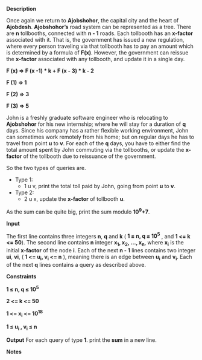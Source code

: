 **Description**

Once again we return to **Ajobshohor**, the capital city and the heart of **Ajobdesh**. **Ajobshohor’s** road system can be represented as a tree. There are **n** tollbooths, connected with **n - 1** roads. Each tollbooth has an **x-factor** associated with it. That is, the government has issued a new regulation, where every person traveling via that tollbooth has to pay an amount which is determined by a formula of  **F(x)**. However, the government can reissue the **x-factor** associated with any tollbooth, and  update it in a single day.

**F (x)  => F (x -1)  *  k + F (x - 3) * k  - 2**

**F (1)  => 1**

**F (2)  => 3**

**F (3)  => 5**

John is a freshly graduate software engineer who is relocating to **Ajobshohor** for his new internship; where he will stay for a duration of **q** days. Since his company has a rather flexible working environment, John can sometimes work remotely from his home; but on regular days he has to travel from point **u** to **v**.
 For each of the **q** days, you have to either find the total amount spent by John commuting via the tollbooths, or update the **x-factor** of the tollbooth due to reissuance of the government.

So the two types of queries are.


* Type 1: 
    * 1 u v, print the total toll paid by John, going from point **u** to **v**.
* Type 2: 
    * 2 u x, update the **x-factor** of tollbooth **u**.

As the sum can be quite big, print the sum modulo **10<sup>9</sup>+7**.

**Input**

The first line contains three integers **n**, **q** and **k** ( **1 ≤ n, q ≤ 10<sup>5</sup>** , and **1 <= k <= 50**). The second line contains **n** integer **x<sub>1</sub>, x<sub>2</sub>, …, x<sub>n</sub>**, where **x<sub>i</sub>** is the initial **x-factor** of the node **i**. Each of the next **n - 1** lines contains two integer **ui**, **vi**, ( **1 <= u<sub>i</sub>, v<sub>i</sub> <= n** ), meaning there is an edge between **u<sub>i</sub>** and **v<sub>i</sub>**. Each of the next **q** lines contains a query as described above.

**Constraints**

**1 ≤ n, q ≤ 10<sup>5</sup>**

**2 <= k <= 50**

**1 <= x<sub>i</sub> <= 10<sup>18</sup>**

**1 ≤ u<sub>i</sub> , v<sub>i</sub> ≤ n**


**Output**
For each query of type **1**. print the **sum** in a new line.

**Notes**